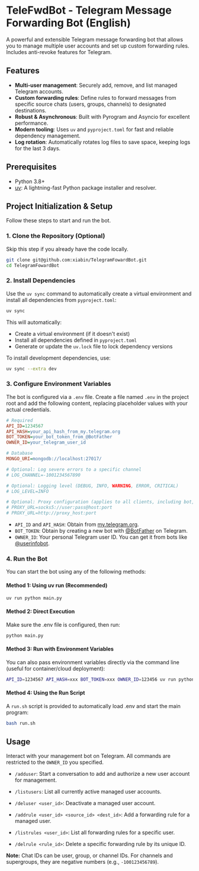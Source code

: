# TeleFwdBot - Telegram Message Forwarding Bot (English)

A powerful and extensible Telegram message forwarding bot that allows you to manage multiple user accounts and set up custom forwarding rules. Includes anti-revoke features for Telegram.

## Features

- **Multi-user management**: Securely add, remove, and list managed Telegram accounts.
- **Custom forwarding rules**: Define rules to forward messages from specific source chats (users, groups, channels) to designated destinations.
- **Robust & Asynchronous**: Built with Pyrogram and Asyncio for excellent performance.
- **Modern tooling**: Uses `uv` and `pyproject.toml` for fast and reliable dependency management.
- **Log rotation**: Automatically rotates log files to save space, keeping logs for the last 3 days.

## Prerequisites

- Python 3.8+
- [uv](https://github.com/astral-sh/uv): A lightning-fast Python package installer and resolver.

## Project Initialization & Setup

Follow these steps to start and run the bot.

### 1. Clone the Repository (Optional)

Skip this step if you already have the code locally.

```bash
git clone git@github.com:xiabin/TelegramFowardBot.git
cd TelegramFowardBot
```

### 2. Install Dependencies

Use the `uv sync` command to automatically create a virtual environment and install all dependencies from `pyproject.toml`:

```bash
uv sync
```

This will automatically:
- Create a virtual environment (if it doesn't exist)
- Install all dependencies defined in `pyproject.toml`
- Generate or update the `uv.lock` file to lock dependency versions

To install development dependencies, use:

```bash
uv sync --extra dev
```

### 3. Configure Environment Variables

The bot is configured via a `.env` file. Create a file named `.env` in the project root and add the following content, replacing placeholder values with your actual credentials.

```ini
# Required
API_ID=1234567
API_HASH=your_api_hash_from_my.telegram.org
BOT_TOKEN=your_bot_token_from_@BotFather
OWNER_ID=your_telegram_user_id

# Database
MONGO_URI=mongodb://localhost:27017/

# Optional: Log severe errors to a specific channel
# LOG_CHANNEL=-1001234567890

# Optional: Logging level (DEBUG, INFO, WARNING, ERROR, CRITICAL)
# LOG_LEVEL=INFO

# Optional: Proxy configuration (applies to all clients, including bot, user clients, and temporary auth clients)
# PROXY_URL=socks5://user:pass@host:port
# PROXY_URL=http://proxy_host:port
```

- `API_ID` and `API_HASH`: Obtain from [my.telegram.org](https://my.telegram.org).
- `BOT_TOKEN`: Obtain by creating a new bot with [@BotFather](https://t.me/BotFather) on Telegram.
- `OWNER_ID`: Your personal Telegram user ID. You can get it from bots like [@userinfobot](https://t.me/userinfobot).

### 4. Run the Bot

You can start the bot using any of the following methods:

#### Method 1: Using uv run (Recommended)

```bash
uv run python main.py
```

#### Method 2: Direct Execution

Make sure the .env file is configured, then run:

```bash
python main.py
```

#### Method 3: Run with Environment Variables

You can also pass environment variables directly via the command line (useful for container/cloud deployment):

```bash
API_ID=1234567 API_HASH=xxx BOT_TOKEN=xxx OWNER_ID=123456 uv run python main.py
```

#### Method 4: Using the Run Script

A `run.sh` script is provided to automatically load .env and start the main program:

```bash
bash run.sh
```

## Usage

Interact with your management bot on Telegram. All commands are restricted to the `OWNER_ID` you specified.

- `/adduser`: Start a conversation to add and authorize a new user account for management.
- `/listusers`: List all currently active managed user accounts.
- `/deluser <user_id>`: Deactivate a managed user account.

- `/addrule <user_id> <source_id> <dest_id>`: Add a forwarding rule for a managed user.
- `/listrules <user_id>`: List all forwarding rules for a specific user.
- `/delrule <rule_id>`: Delete a specific forwarding rule by its unique ID.

**Note:** Chat IDs can be user, group, or channel IDs. For channels and supergroups, they are negative numbers (e.g., `-100123456789`). 